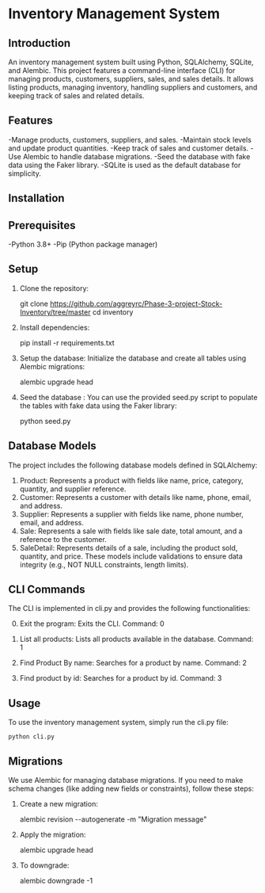 # Inventory Management System

## Introduction

An inventory management system built using Python, SQLAlchemy, SQLite, and Alembic. This project features a command-line interface (CLI) for managing products, customers, suppliers, sales, and sales details. It allows listing products, managing inventory, handling suppliers and customers, and keeping track of sales and related details.

## Features

-Manage products, customers, suppliers, and sales.
-Maintain stock levels and update product quantities.
-Keep track of sales and customer details.
-Use Alembic to handle database migrations.
-Seed the database with fake data using the Faker library.
-SQLite is used as the default database for simplicity.

## Installation

## Prerequisites

-Python 3.8+
-Pip (Python package manager)

## Setup

1. Clone the repository:

    git clone <https://github.com/aggreyrc/Phase-3-project-Stock-Inventory/tree/master>
    cd inventory

2. Install dependencies:

    pip install -r requirements.txt

3. Setup the database: Initialize the database and create all tables using Alembic migrations:

     alembic upgrade head 

4. Seed the database : You can use the provided seed.py script to populate the tables with fake data using the Faker library:

    python seed.py

## Database Models

The project includes the following database models defined in SQLAlchemy:

1. Product: Represents a product with fields like name, price, category, quantity, and supplier reference.
2. Customer: Represents a customer with details like name, phone, email, and address.
3. Supplier: Represents a supplier with fields like name, phone number, email, and address.
4. Sale: Represents a sale with fields like sale date, total amount, and a reference to the customer.
5. SaleDetail: Represents details of a sale, including the product sold, quantity, and price.
These models include validations to ensure data integrity (e.g., NOT NULL constraints, length limits).

## CLI Commands

The CLI is implemented in cli.py and provides the following functionalities:

0. Exit the program:
Exits the CLI.
Command: 0

1. List all products:
Lists all products available in the database.
Command: 1

2. Find Product By name:
Searches for a product by name.
Command: 2

3. Find product by id:
Searches for a product by id.
Command: 3

## Usage

To use the inventory management system, simply run the cli.py file:

    python cli.py

## Migrations

We use Alembic for managing database migrations. If you need to make schema changes (like adding new fields or constraints), follow these steps:

1. Create a new migration:

    alembic revision --autogenerate -m "Migration message"

2. Apply the migration:

    alembic upgrade head

3. To downgrade:

    alembic downgrade -1
